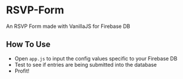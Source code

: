 # RSVP-Form
An RSVP Form made with VanillaJS for Firebase DB

## How To Use
- Open `app.js` to input the config values specific to your Firebase DB
- Test to see if entries are being submitted into the database
- Profit!
